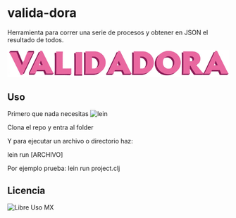 # valida-dora

Herramienta para correr una serie de procesos y obtener en JSON el resultado de todos.

![dora](https://raw.githubusercontent.com/fractalLabs/valida-dora/master/resources/validadora.png)

## Uso

Primero que nada necesitas ![lein](http://leiningen.org)

Clona el repo y entra al folder

Y para ejecutar un archivo o directorio haz:

lein run [ARCHIVO]

Por ejemplo prueba:
lein run project.clj

## Licencia

![Libre Uso MX](http://datos.gob.mx/libreusomx)
